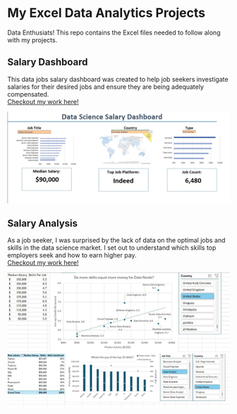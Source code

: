 # My Excel Data Analytics Projects 

Data Enthusiats! This repo contains the Excel files needed to follow along with my projects.  

## Salary Dashboard  
This data jobs salary dashboard was created to help job seekers investigate salaries for their desired jobs and ensure they are being adequately compensated.  
[Checkout my work here!](https://github.com/VAurelioIII/Excel-Project-Data-Analytics/blob/main/Project%20I%20Dashboard/Salary%20Dashboard.xlsx)  

![Data Science Salary Dashboard](https://github.com/VAurelioIII/Excel-Project-Data-Analytics/blob/main/Images/Data%20Science%20Salary%20Dashboard.jpg)  

## Salary Analysis  
As a job seeker, I was surprised by the lack of data on the optimal jobs and skills in the data science market. I set out to understand which skills top employers seek and how to earn higher pay.  
[Checkout my work here!](https://github.com/VAurelioIII/Excel-Project-Data-Analytics/blob/main/Project%20II%20Analysis/Project%20Analysis.xlsx)  

![Skills Per Occupation](https://github.com/VAurelioIII/Excel-Project-Data-Analytics/blob/main/Images/Data%20Analysis%20I.jpg)  
![Skill Likelihood](https://github.com/VAurelioIII/Excel-Project-Data-Analytics/blob/main/Images/Data%20Analysis%20II.jpg)  
